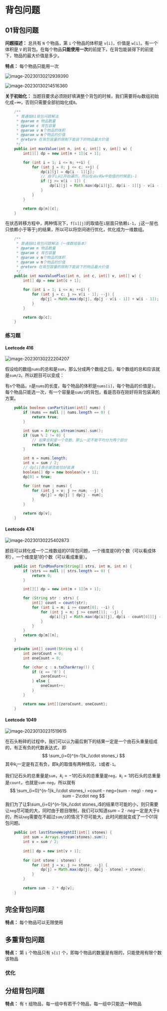 # 背包问题

## 01背包问题

**问题描述：** 总共有 `N` 个物品，第 `i` 个物品的体积是 `v[i]`，价值是 `w[i]`。有一个体积是 `V` 的背包。在每个物品**只能使用一次**的前提下，在背包能装得下的前提下，物品的最大价值是多少。

**特点：** 每个物品只能用一次

![image-20230130212939390](https://yin-typora.oss-cn-beijing.aliyuncs.com/uPic/image-20230130212939390.png)

![image-20230130214516360](https://yin-typora.oss-cn-beijing.aliyuncs.com/uPic/image-20230130214516360.png)

**关于初始化：** 当题目要求必须刚好填满整个背包的时候，我们需要将`dp`数组初始化成$-\infty$，否则只需要全部初始化成`0`。

```java
    /**
     * 普通版01背包问题解法
     * @param n 物品数量
     * @param c 背包容量
     * @param v n个物品的体积
     * @param w n个物品的价值
     * @return 在背包容量的限制下能装下的物品最大价值
     */
    public int maxValue(int n, int c, int[] v, int[] w) {
        int[][] dp = new int[n + 1][c + 1];

        for (int i = 1; i <= n; ++i) {
            for (int j = 0; j <= c; ++j) {
                dp[i][j] = dp[i - 1][j];
                // 由于i从1开始遍历，所以在从v和w中取值的时候是i-1
                if (j >= v[i - 1]) {
                    dp[i][j] = Math.max(dp[i][j], dp[i - 1][j - v[i - 1]] + w[i - 1]);
                }
            }
        }

        return dp[n][c];
    }
```

在状态转移方程中，两种情况下，`f[i][j]`的取值在`i`层面只依赖`i-1`，`j`这一层也只依赖小于等于`j`的结果，所以可以将空间进行优化，优化成为一维数组。

```java
    /**
     * 普通版01背包问题解法（一维数组版本）
     * @param n 物品数量
     * @param c 背包容量
     * @param v n个物品的体积
     * @param w n个物品的价值
     * @return 在背包容量的限制下能装下的物品最大价值
     */
    public int maxValuePlus(int n, int c, int[] v, int[] w) {
        int[] dp = new int[c + 1];

        for (int i = 1; i <= n; ++i) {
            for (int j = c; j >= v[i - 1]; --j) {
                dp[j] = Math.max(dp[j], dp[j - v[i - 1]] + w[i - 1]);
            }
        }

        return dp[c];
    }
```

### 练习题

#### Leetcode 416

![image-20230130222204207](https://yin-typora.oss-cn-beijing.aliyuncs.com/uPic/image-20230130222204207.png)

假设给的数组`nums`的总和是`sum`，那么分成两个数组之后，每个数组的总和应该就是`sum/2`。所以题目可以变成：

有`n`个物品，`n`是`nums`的长度，每个物品的体积是`nums[i]`，每个物品的价值是`1`，每个物品只能选一次，有一个容量是`sum/2`的背包，看是否存在刚好将背包装满的方案。

```java
    public boolean canPartition(int[] nums) {
        if (nums == null || nums.length == 0) {
            return true;
        }

        int sum = Arrays.stream(nums).sum();
        if (sum % 2 != 0) {
            // 如果总和是一个奇数，那么一定不能平均分为两个部分
            return false;
        }

        int n = nums.length;
        int v = sum / 2;
        // dp[i]表示是否能恰好装满
        boolean[] dp = new boolean[v + 1];
        dp[0] = true;

        for (int num : nums) {
            for (int j = v; j >= num; --j) {
                dp[j] = dp[j] | dp[j - num];
            }
        }

        return dp[v];
    }
```

#### Leetcode 474

![image-20230130225402873](https://yin-typora.oss-cn-beijing.aliyuncs.com/uPic/image-20230130225402873.png)



题目可以转化成一个二维数组的01背包问题，一个维度是0的个数（可以看成体积），一个维度是1的个数（可以看成重量）。

```java
    public int findMaxForm(String[] strs, int m, int n) {
        if (strs == null || strs.length == 0) {
            return 0;
        }

        int[][] dp = new int[m + 1][n + 1];

        for (String str : strs) {
            int[] count = count(str);
            for (int i = m; i >= count[0]; --i) {
                for (int j = n; j >= count[1]; --j) {
                    dp[i][j] = Math.max(dp[i][j], dp[i - count[0]][j - count[1]] + 1);
                }
            }
        }
        return dp[m][n];
    }

    private int[] count(String s) {
        int zeroCount = 0;
        int oneCount = 0;

        for (char c : s.toCharArray()) {
            if (c == '0') {
                zeroCount++;
            } else {
                oneCount++;
            }
        }

        return new int[]{zeroCount, oneCount};
    }
```

#### Leetcode 1049

![image-20230130231519615](https://yin-typora.oss-cn-beijing.aliyuncs.com/uPic/image-20230130231519615.png)

在石头粉碎的过程中，我们可以认为最后剩下的结果一定是一个由石头重量组成的，有正有负的代数表达式，即
$$
\sum_{i=0}^{n-1}k_i\cdot stones_i
$$
其中$k_i$一定是有正有负，即$k_i$的取值有两种情况，`1`或者`-1`。

我们记石头的总重量是`sum`，$k_i=-1$的石头的总重量是`neg`，$k_i=1$的石头的总重量是`count`，也就是`sum-neg`，所以就有
$$
\sum_{i=0}^{n-1}k_i\cdot stones_i =count - neg=(sum - neg) - neg = sum - 2\cdot neg
$$
我们为了让$\sum_{i=0}^{n-1}k_i\cdot stones_i$的结果尽可能的小，则只需要让`neg`尽可能的大，同时由于题目限制，我们可以知道$sum-2\cdot neg$一定是大于`0`的，所以`neg`需要在不超过`sum/2`的情况下尽可能大，此时问题就变成了一个01背包问题。

```java
    public int lastStoneWeightII(int[] stones) {
        int sum = Arrays.stream(stones).sum();
        int v = sum / 2;
        
        int[] dp = new int[v + 1];
        
        for (int stone : stones) {
            for (int j = v; j >= stone; --j) {
                dp[j] = Math.max(dp[j], dp[j - stone] + stone);
            }
        }
        
        return sum - 2 * dp[v];
    }
```

## 完全背包问题

**特点：** 每个物品可以无限使用

## 多重背包问题

**特点：** 第 `i` 个物品只有 `s[i]` 个，即每个物品的数量是有限的，只能使用有限个数该物品

### 优化

## 分组背包问题

**特点：** 有 `t` 组物品，每一组中有若干个物品，每一组中只能选一种物品
